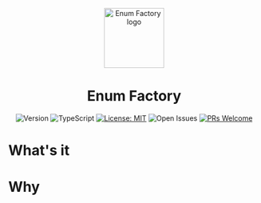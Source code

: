 <p style="text-align: center" align="center">
 <img src="https://i.postimg.cc/HnHxn1Sd/Enum-factory-logo.png" height="120" alt="Enum Factory logo"/>
</p>

<h1 style="text-align: center" align="center">Enum Factory</h1>

<div style="text-align: center" align="center">

![Version](https://img.shields.io/npm/v/@ivadey/enum-factory)
![TypeScript](https://img.shields.io/npm/types/@ivadey/enum-factory)
[![License: MIT](https://img.shields.io/badge/license-MIT-green)](./LICENSE)
![Open Issues](https://img.shields.io/github/issues/IvaDey/enum-factory)
[![PRs Welcome](https://img.shields.io/badge/PRs-welcome-brightgreen)](CONTRIBUTING.md)

</div>

# What's it

# Why
